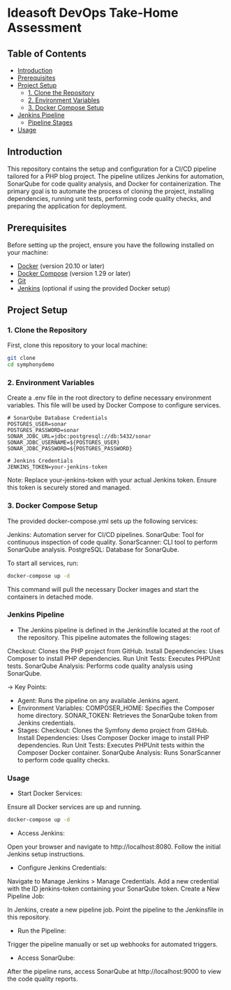 # Ideasoft DevOps Take-Home Assessment

## Table of Contents

- [Introduction](#introduction)
- [Prerequisites](#prerequisites)
- [Project Setup](#project-setup)
  - [1. Clone the Repository](#1-clone-the-repository)
  - [2. Environment Variables](#2-environment-variables)
  - [3. Docker Compose Setup](#3-docker-compose-setup)
- [Jenkins Pipeline](#jenkins-pipeline)
  - [Pipeline Stages](#pipeline-stages)
- [Usage](#usage)

## Introduction

This repository contains the setup and configuration for a CI/CD pipeline tailored for a PHP blog project. The pipeline utilizes Jenkins for automation, SonarQube for code quality analysis, and Docker for containerization. The primary goal is to automate the process of cloning the project, installing dependencies, running unit tests, performing code quality checks, and preparing the application for deployment.

## Prerequisites

Before setting up the project, ensure you have the following installed on your machine:

- [Docker](https://www.docker.com/get-started) (version 20.10 or later)
- [Docker Compose](https://docs.docker.com/compose/install/) (version 1.29 or later)
- [Git](https://git-scm.com/downloads)
- [Jenkins](https://www.jenkins.io/download/) (optional if using the provided Docker setup)

## Project Setup

### 1. Clone the Repository

First, clone this repository to your local machine:

```bash
git clone 
cd symphonydemo
```

### 2. Environment Variables
Create a .env file in the root directory to define necessary environment variables. This file will be used by Docker Compose to configure services.


```env
# SonarQube Database Credentials
POSTGRES_USER=sonar
POSTGRES_PASSWORD=sonar
SONAR_JDBC_URL=jdbc:postgresql://db:5432/sonar
SONAR_JDBC_USERNAME=${POSTGRES_USER}
SONAR_JDBC_PASSWORD=${POSTGRES_PASSWORD}

# Jenkins Credentials
JENKINS_TOKEN=your-jenkins-token
```

Note: Replace your-jenkins-token with your actual Jenkins token. Ensure this token is securely stored and managed.


### 3. Docker Compose Setup


The provided docker-compose.yml sets up the following services:

Jenkins: Automation server for CI/CD pipelines.
SonarQube: Tool for continuous inspection of code quality.
SonarScanner: CLI tool to perform SonarQube analysis.
PostgreSQL: Database for SonarQube.

To start all services, run:

```bash
docker-compose up -d
```

This command will pull the necessary Docker images and start the containers in detached mode.



### Jenkins Pipeline
- The Jenkins pipeline is defined in the Jenkinsfile located at the root of the repository. This pipeline automates the following stages:

Checkout: Clones the PHP project from GitHub.
Install Dependencies: Uses Composer to install PHP dependencies.
Run Unit Tests: Executes PHPUnit tests.
SonarQube Analysis: Performs code quality analysis using SonarQube.



-> Key Points:

- Agent: Runs the pipeline on any available Jenkins agent.
- Environment Variables:
COMPOSER_HOME: Specifies the Composer home directory.
SONAR_TOKEN: Retrieves the SonarQube token from Jenkins credentials.
- Stages:
Checkout: Clones the Symfony demo project from GitHub.
Install Dependencies: Uses Composer Docker image to install PHP dependencies.
Run Unit Tests: Executes PHPUnit tests within the Composer Docker container.
SonarQube Analysis: Runs SonarScanner to perform code quality checks.


### Usage
- Start Docker Services:

Ensure all Docker services are up and running.

```bash
docker-compose up -d
```

- Access Jenkins:

Open your browser and navigate to http://localhost:8080. Follow the initial Jenkins setup instructions.

- Configure Jenkins Credentials:

Navigate to Manage Jenkins > Manage Credentials.
Add a new credential with the ID jenkins-token containing your SonarQube token.
Create a New Pipeline Job:

In Jenkins, create a new pipeline job.
Point the pipeline to the Jenkinsfile in this repository.
- Run the Pipeline:

Trigger the pipeline manually or set up webhooks for automated triggers.

- Access SonarQube:

After the pipeline runs, access SonarQube at http://localhost:9000 to view the code quality reports.